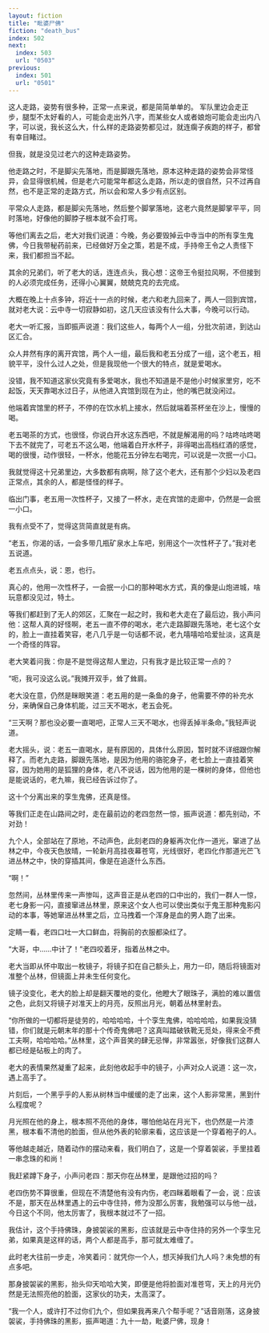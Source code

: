 ```yaml
---
layout: fiction
title: "毗婆尸佛"
fiction: "death_bus"
index: 502
next:
  index: 503
  url: "0503"
previous:
  index: 501
  url: "0501"
---
```

这人走路，姿势有很多种，正常一点来说，都是简简单单的。 军队里边会走正步，腿型不太好看的人，可能会走出外八字，而某些女人或者娘炮可能会走出内八字，可以说，我长这么大，什么样的走路姿势都见过，就连瘸子疾跑的样子，都曾有幸目睹过。

但我，就是没见过老六的这种走路姿势。

他走路之时，不是脚尖先落地，而是脚跟先落地，原本这种走路的姿势会非常怪异，会显得很机械，但是老六可能常年都这么走路，所以走的很自然，只不过再自然，也不是正常的走路方式，所以会和常人多少有点区别。

平常众人走路，都是脚尖先落地，然后整个脚掌落地，这老六竟然是脚掌平平，同时落地，好像他的脚脖子根本就不会打弯。

等他们离去之后，老大对我们说道：今晚，务必要毁掉云中寺当中的所有孪生鬼佛，今日我带秘药前来，已经做好万全之策，若是不成，手持帝王令之人责怪下来，我们都担当不起。

其余的兄弟们，听了老大的话，连连点头，我心想：这帝王令挺拉风啊，不但接到的人必须完成任务，还得小心翼翼，兢兢克克的去完成。

大概在晚上十点多钟，将近十一点的时候，老六和老九回来了，两人一回到宾馆，就对老大说：云中寺一切寂静如初，这几天应该没有什么大事，今晚可以行动。

老大一听汇报，当即振声说道：我们这些人，每两个人一组，分批次前进，到达山区汇合。

众人井然有序的离开宾馆，两个人一组，最后我和老五分成了一组，这个老五，相貌平平，没什么过人之处，但是我现他一个很大的特点，就是爱喝水。

没错，我不知道这家伙究竟有多爱喝水，我也不知道是不是他小时候家里穷，吃不起饭，天天靠喝水过日子，从他进入宾馆到现在为止，他的嘴巴就没闲过。

他端着宾馆里的杯子，不停的在饮水机上接水，然后就端着茶杯坐在沙上，慢慢的喝。

老五喝茶的方式，也很怪，你说白开水这东西吧，不就是解渴用的吗？咕咚咕咚喝下去不就完了，可老五不这么喝，他端着白开水杯子，非得喝出高档红酒的感觉，喝的很慢，动作很轻，一杯水，他能花五分钟左右喝完，可以说是一次抿一小口。

我就觉得这十兄弟里边，大多数都有病啊，除了这个老大，还有那个少妇以及老四正常点，其余的人，都是怪怪的样子。

临出门事，老五用一次性杯子，又接了一杯水，走在宾馆的走廊中，仍然是一会抿一小口。

我有点受不了，觉得这货简直就是有病。

“老五，你渴的话，一会多带几瓶矿泉水上车吧，别用这个一次性杯子了。”我对老五说道。

老五点点头，说：恩，也行。

真心的，他用一次性杯子，一会抿一小口的那种喝水方式，真的像是山炮进城，啥玩意都没见过，特土。

等我们都赶到了无人的郊区，汇聚在一起之时，我和老大走在了最后边，我小声问他：这帮人真的好怪啊，老五一直不停的喝水，老六走路脚跟先落地，老七这个女的，脸上一直挂着笑容，老八几乎是一句话都不说，老九嘻嘻哈哈爱扯淡，这真是一个奇怪的阵容。

老大笑着问我：你是不是觉得这帮人里边，只有我才是比较正常一点的？

“呃，我可没这么说。”我摊开双手，耸了耸肩。

老大没在意，仍然是眯眼笑道：老五用的是一条鱼的身子，他需要不停的补充水分，来确保自己身体机能，过三天不喝水，老五会死。

“三天啊？那也没必要一直喝吧，正常人三天不喝水，也得丢掉半条命。”我轻声说道。

老大摇头，说：老五一直喝水，是有原因的，具体什么原因，暂时就不详细跟你解释了。而老九走路，脚跟先落地，是因为他用的骆驼身子，老七脸上一直挂着笑容，因为她用的是狐狸的身体，老八不说话，因为他用的是一棵树的身体，但他也是能说话的，老九嘛，我已经告诉过你了。

这十个分离出来的孪生鬼佛，还真是怪。

等我们正走在山路间之时，走在最前边的老四忽然一惊，振声说道：都先别动，不对劲！

九个人，全部站在了原地，不动声色，此刻老四的身躯再次化作一道光，窜进了丛林之中，今夜天色放晴，一轮新月高挂夜幕苍穹，光线很好，老四化作那道光芒飞进丛林之中，快的穿插其间，像是在追逐什么东西。

“啊！”

忽然间，丛林里传来一声惨叫，这声音正是从老四的口中出的，我们一群人一惊，老七身影一闪，直接窜进丛林里，原来这个女人也可以使出类似于鬼王那种鬼影闪动的本事，等她窜进丛林里之后，立马拽着一个浑身是血的男人跑了出来。

定睛一看，老四口吐一大口鲜血，将胸前的衣服都染红了。

“大哥，中……中计了！”老四咬着牙，指着丛林之中。

老大当即从怀中取出一枚镜子，将镜子扣在自己额头上，用力一印，随后将镜面对准整个丛林，但镜面上并未生任何变化。

镜子没变化，老大的脸上却是翻天覆地的变化，他瞪大了眼珠子，满脸的难以置信之色，此刻又将镜子对准天上的月亮，反照出月光，朝着丛林里射去。

“你所做的一切都将是徒劳的，哈哈哈哈，十个孪生鬼佛，哈哈哈哈，如果我没猜错，你们就是元朝末年的那十个传奇鬼佛吧？这真叫踏破铁靴无觅处，得来全不费工夫啊，哈哈哈哈。”丛林里，这个声音笑的肆无忌惮，非常嚣张，好像我们这群人都已经是砧板上的肉了。

老大的表情果然凝重了起来，此刻他收起手中的镜子，小声对众人说道：这一次，遇上高手了。

片刻后，一个黑乎乎的人影从树林当中缓缓的走了出来，这个人影非常黑，黑到什么程度呢？

月光照在他的身上，根本照不亮他的身体，哪怕他站在月光下，也仍然是一片漆黑，根本看不清他的脸面，但从他外表的轮廓来看，这应该是一个穿着袍子的人。

等他越走越近，随着动作的摆动来看，我们明白了，这是一个穿着袈裟，手里挂着一串念珠的和尚！

我赶紧蹲下身子，小声问老四：那天你在丛林里，是跟他过招的吗？

老四伤势不算很重，但现在不清楚他有没有内伤，老四眯着眼看了一会，说：应该不是，那天在丛林里遇上的云中寺住持，修为没那么厉害，我勉强可以与他一战，今日这个不同，他太厉害了，我根本就过不了一招。

我估计，这个手持佛珠，身披袈裟的黑影，应该就是云中寺住持的另外一个孪生兄弟，如果真是这样的话，两个人都是高手，那可就太难缠了。

此时老大往前一步走，冷笑着问：就凭你一个人，想灭掉我们九人吗？未免想的有点多吧。

那身披袈裟的黑影，抬头仰天哈哈大笑，即便是他将脸面对准苍穹，天上的月光仍然是无法照亮他的脸面，这家伙的功夫，太高深了。

“我一个人，或许打不过你们九个，但如果我再来八个帮手呢？”话音刚落，这身披袈裟，手持佛珠的黑影，振声喝道：九十一劫，毗婆尸佛，现身！